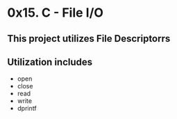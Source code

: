 # 0x15. C - File I/O

## This project utilizes File Descriptorrs

## Utilization includes
* open
* close
* read
* write
* dprintf
